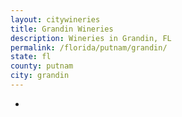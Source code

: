 ```yaml
---
layout: citywineries
title: Grandin Wineries
description: Wineries in Grandin, FL
permalink: /florida/putnam/grandin/
state: fl
county: putnam
city: grandin
---
```

-

